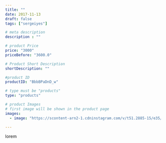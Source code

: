 ```yaml
---
title: ""
date: 2017-11-13
draft: false
tags: ["sergeiyes"]

# meta description
description : ""

# product Price
price: "3000"
priceBefore: "3600.0"

# Product Short Description
shortDescription: ""

#product ID
productID: "BbbBPaDnD_w"

# type must be "products"
type: "products"

# product Images
# first image will be shown in the product page
images:
  - image: "https://scontent-arn2-1.cdninstagram.com/v/t51.2885-15/e35/25009504_311307916032815_4062348989620551680_n.jpg?se=7&tp=1&_nc_ht=scontent-arn2-1.cdninstagram.com&_nc_cat=111&_nc_ohc=FCKwxKDAWqYAX8AcRR2&ccb=7-4&oh=f45dff1aa3dbebe0bec7e8c457fa819d&oe=60840BAF&_nc_sid=86f79a&ig_cache_key=MTY0NjkxNTU0NTU1MDU2OTQ1Ng%3D%3D.2-ccb7-4"

---
```

lorem
